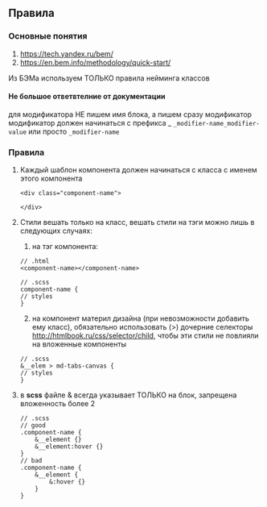 ## Правила

### Основные понятия 
1. https://tech.yandex.ru/bem/
2. https://en.bem.info/methodology/quick-start/

Из БЭМа используем ТОЛЬКО правила нейминга классов
#### Не большое ответвтелние от документации
для модификатора НЕ пишем имя блока, а пишем сразу модификатор
модификатор должен начинаться с префикса _ 
`_modifier-name_modifier-value` или просто `_modifier-name`
	
### Правила

1.  Каждый шаблон компонента должен начинаться с класса с именем этого компонента
     ```
     <div class="component-name">
     
     </div>
     ```

2. Стили вешать только на класс, вешать стили на тэги можно лишь в следующих случаях:
    1. на тэг компонента:
    ```
    // .html
    <component-name></component-name>
    ```
    
    ```
    // .scss
    component-name {
    // styles
    }
    ```
    2. на компонент материл дизайна (при невозможности добавить ему класс), обязательно использовать (>) дочерние селекторы http://htmlbook.ru/css/selector/child, чтобы эти стили не повлияли на вложенные компоненты
    ```
    // .scss
    &__elem > md-tabs-canvas {
    // styles
    }
    ```
3. в **scss** файле & всегда указывает ТОЛЬКО на блок, запрещена вложенность более 2 
    ```
    // .scss
    // good
    .component-name {
        &__element {}
        &__element:hover {}
    }
    // bad
    .component-name {
        &__element {
            &:hover {}
        }
    }
    ```



